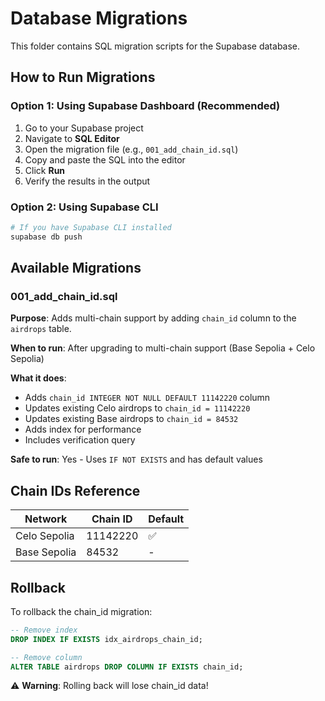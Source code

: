 # Database Migrations

This folder contains SQL migration scripts for the Supabase database.

## How to Run Migrations

### Option 1: Using Supabase Dashboard (Recommended)

1. Go to your Supabase project
2. Navigate to **SQL Editor**
3. Open the migration file (e.g., `001_add_chain_id.sql`)
4. Copy and paste the SQL into the editor
5. Click **Run**
6. Verify the results in the output

### Option 2: Using Supabase CLI

```bash
# If you have Supabase CLI installed
supabase db push
```

## Available Migrations

### 001_add_chain_id.sql

**Purpose**: Adds multi-chain support by adding `chain_id` column to the `airdrops` table.

**When to run**: After upgrading to multi-chain support (Base Sepolia + Celo Sepolia)

**What it does**:
- Adds `chain_id INTEGER NOT NULL DEFAULT 11142220` column
- Updates existing Celo airdrops to `chain_id = 11142220`
- Updates existing Base airdrops to `chain_id = 84532`
- Adds index for performance
- Includes verification query

**Safe to run**: Yes - Uses `IF NOT EXISTS` and has default values

## Chain IDs Reference

| Network | Chain ID | Default |
|---------|----------|---------|
| Celo Sepolia | 11142220 | ✅ |
| Base Sepolia | 84532 | - |

## Rollback

To rollback the chain_id migration:

```sql
-- Remove index
DROP INDEX IF EXISTS idx_airdrops_chain_id;

-- Remove column
ALTER TABLE airdrops DROP COLUMN IF EXISTS chain_id;
```

⚠️ **Warning**: Rolling back will lose chain_id data!
